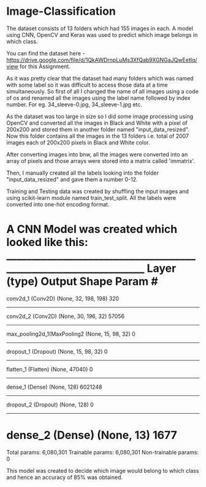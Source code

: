 # Image-Classification

The dataset consists of 13 folders which had 155 images in each. A model using CNN, OpenCV and Keras was used to predict which image belongs in which class.

You can find the dataset here - https://drive.google.com/file/d/1QkAWDrnpLuMs3XfQab9XGNGaJQwEetIq/view for this Assignment.

As it was pretty clear that the dataset had many folders which was named with some label so it was difficult to access those data at a time simultaneously. So first of all I changed the name of all images using a code of os and renamed all the images using the label name followed by index number. For eg. 34_sleeve-0.jpg, 34_sleeve-1.jpg etc.

As the dataset was too large in size so I did some image processing using OpenCV and converted all the images in Black and White with a pixel of 200x200 and stored them in another folder named "input_data_resized". Now this folder contains all the images in the 13 folders i.e. total of 2007 images each of 200x200 pixels in Black and White color.

After converting images into bnw, all the images were converted into an array of pixels and those arrays were stored into a matrix called 'immatrix'.

Then, I manually created all the labels looking into the folder "input_data_resized" and gave them a number 0-12.

Training and Testing data was created by shuffling the input images and using scikit-learn module named train_test_split. All the labels were converted into one-hot encoding format. 

A CNN Model was created which looked like this: 
      ________________________________________________________________
Layer (type)                  Output Shape                  Param #   
=================================================================
conv2d_1 (Conv2D)             (None, 32, 198, 198)                 320       
_________________________________________________________________
conv2d_2 (Conv2D)             (None, 30, 196, 32)                 57056     
_________________________________________________________________
max_pooling2d_1(MaxPooling2   (None, 15, 98, 32)                  0         
_________________________________________________________________
dropout_1 (Dropout)           (None, 15, 98, 32)                  0         
_________________________________________________________________
flatten_1 (Flatten)                 (None, 47040)                 0         
_________________________________________________________________
dense_1 (Dense)                     (None, 128)                   6021248   
_________________________________________________________________
dropout_2 (Dropout)                 (None, 128)                   0         
_________________________________________________________________
dense_2 (Dense)               (None, 13)                    1677      
=================================================================
Total params: 6,080,301
Trainable params: 6,080,301
Non-trainable params: 0

This model was created to decide which image would belong to which class and hence an accuracy of 85% was obtained.
